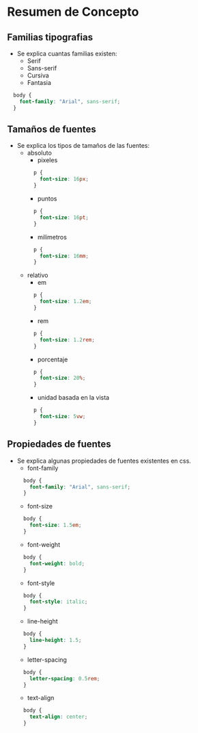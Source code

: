 # Resumen de Concepto

## Familias tipografias
- Se explica cuantas familias existen:
  * Serif
  * Sans-serif
  * Cursiva
  * Fantasia
```css
  body {
    font-family: "Arial", sans-serif;
  }
```
## Tamaños de fuentes
- Se explica los tipos de tamaños de las fuentes:
  * absoluto
    * pixeles
    ```css
      p {
        font-size: 16px;
      }
    ```
    * puntos
    ```css
      p {
        font-size: 16pt;
      }
    ```
    * milimetros
    ```css
      p {
        font-size: 16mm;
      }
    ```
  * relativo
    * em
    ```css
      p {
        font-size: 1.2em;
      }
    ```
    * rem
    ```css
      p {
        font-size: 1.2rem;
      }
    ```
    * porcentaje
    ```css
      p {
        font-size: 20%;
      }
    ```
    * unidad basada en la vista
    ```css
      p {
        font-size: 5vw;
      }
    ```
## Propiedades de fuentes
- Se explica algunas propiedades de fuentes existentes en css.
  * font-family 
  ```css
    body {
      font-family: "Arial", sans-serif;
    }
  ```
  * font-size 
  ```css
    body {
      font-size: 1.5em;
    }
  ```
  * font-weight 
  ```css
    body {
      font-weight: bold;
    }
  ```
  * font-style 
  ```css
    body {
      font-style: italic;
    }
  ```
  * line-height 
  ```css
    body {
      line-height: 1.5;
    }
  ```
  * letter-spacing 
  ```css
    body {
      letter-spacing: 0.5rem;
    }
  ```
  * text-align 
  ```css
    body {
      text-align: center;
    }
  ```